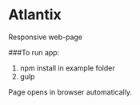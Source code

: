 # Atlantix
Responsive web-page

###To run app:

1. npm install in example folder
2. gulp

Page opens in browser automatically.
